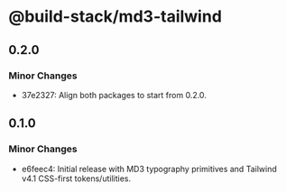 # @build-stack/md3-tailwind

## 0.2.0

### Minor Changes

- 37e2327: Align both packages to start from 0.2.0.

## 0.1.0

### Minor Changes

- e6feec4: Initial release with MD3 typography primitives and Tailwind v4.1 CSS-first tokens/utilities.

